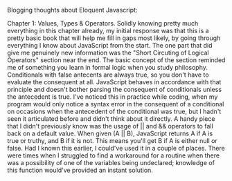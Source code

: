 Blogging thoughts about Eloquent Javascript:

Chapter 1: Values, Types & Operators.
  Solidly knowing pretty much everything in this chapter already, my initial response was that this is a pretty basic book that will help me fill in gaps most likely, by going through everything I know about JavaScript from the start. The one part that did give me genuinely new information was the "Short Circuting of Logical Operators" section near the end. 
  The basic concept of the section reminded me of something you learn in formal logic when you study philosophy. Conditionals with false antecents are always true, so you don't have to evaluate the consequent at all. JavaScript behaves in accordance with that principle and doesn't bother parsing the consequent of conditionals unless the antecedent is true. I've noticed this in practice while coding, when my program would only notice a syntax error in the consequent of a conditional on occasions when the antecedent of the conditional was true, but I hadn't seen it articulated before and didn't think about it directly. 
  A handy piece that I didn't previously know was the usage of || and && operators to fall back on a default value. When given (A || B), JavaScript returns A if A is true or truthy, and B if it is not. This means you'll get B if A is either null or false. Had I known this earlier, I could've used it in a couple of places. There were times when I struggled to find a workaround for a routine when there was a possibility of one of the variables being undeclared; knowledge of this function would've provided an instant solution.
